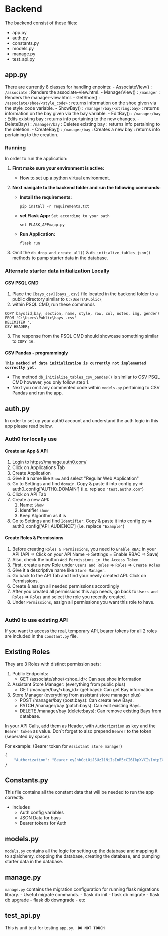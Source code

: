 # Backend
The backend consist of these files:
- app.py
- auth.py
- constants.py
- models.py
- manage.py
- test_api.py

## app.py
There are currently 8 classes for handling enpoints:
    - AssociateView() : `/associate` :  Renders the associate-view.html.
    - ManagerView() : `/manager` : Renders the manager-view.html.
    - GetShoe() : `/associate/shoe/<style_code>` : returns information on the shoe given via the style_code variable.
    - ShowBay() : `/manager/bay/<string:bay>` : returns information on the bay given via the bay variable.
    - EditBay() : `/manager/bay` : Edits existing bay : returns info pertaining to the new changes.
    - DeleteBay() : `/manager/bay` : Deletes existing bay : returns info pertaining to the deletion.
    - CreateBay() : `/manager/bay` : Creates a new bay : returns info pertaining to the creation.


### Running
In order to run the application:
1)  **First make sure your environment is active:**
    - [How to set up a python virtual environment](https://packaging.python.org/guides/installing-using-pip-and-virtual-environments/).
    
2) **Next navigate to the backend folder and run the following commands:**
    - **Install the requirements:**
        ```
        pip install -r requirements.txt
        ``` 
    - **set Flask App:** `Set according to your path`
        ```
        set FLASK_APP=app.py
        ```   
    - **Run Application:**
        ```
        flask run
        ``` 
3) Omit the  `db_drop_and_create_all()` & ` db_initialize_tables_json() ` methods to pump starter data in the database.

### Alternate starter data initialization Locally
#### CSV PSQL CMD
1) Place the `[bays_csv](bays_.csv)` file located in the backend folder to a public directory similar to `C:\Users\Public\`
2) within PSQL CMD, run these commands
```
COPY bays(id,bay, section, name, style, row, col, notes, img, gender)
FROM 'C:\Users\Public\bays_.csv'
DELIMITER ','
CSV HEADER;
```
3) The response from the PSQL CMD should showcase something similar to `COPY 16`.

#### CSV Pandas - programmingly
**`This method of data initialization is currently not implemented correctly yet.`**
- The method `db_initialize_tables_csv_pandas()` is similar to CSV PSQL CMD however, you only follow step 1.
- Next you omit any commented code within `models.py` pertaining to CSV Pandas and run the app.

## auth.py
In order to set up your auth0 account and understand the auth logic in this app please read below.

### Auth0 for locally use
#### Create an App & API

1. Login to https://manage.auth0.com/ 
2. Click on Applications Tab
3. Create Application
4. Give it a name like `Show` and select "Regular Web Application"
5. Go to Settings and find `domain`. Copy & paste it into config.py => auth0_config['AUTH0_DOMAIN'] (i.e. replace `"test.auth0.com"`)
6. Click on API Tab 
7. Create a new API:
   1. Name: `Show`
   2. Identifier `show`
   3. Keep Algorithm as it is
8. Go to Settings and find `Identifier`. Copy & paste it into config.py => auth0_config['API_AUDIENCE'] (i.e. replace `"Example"`)

#### Create Roles & Permissions

1. Before creating `Roles & Permissions`, you need to `Enable RBAC` in your API (API => Click on your API Name => Settings = Enable RBAC => Save)
2. Also, check the button `Add Permissions in the Access Token`.
2. First, create a new Role under `Users and Roles` => `Roles` => `Create Roles`
3. Give it a descriptive name like `Store Manager`.
4. Go back to the API Tab and find your newly created API. Click on Permissions.
5. Create & assign all needed permissions accordingly 
6. After you created all permissions this app needs, go back to `Users and Roles` => `Roles` and select the role you recently created.
6. Under `Permissions`, assign all permissions you want this role to have. 

# <a name="authentification-bearer"></a>
### Auth0 to use existing API
If you want to access the real, temporary API, bearer tokens for all 2 roles are included in the `constant.py` file.

## Existing Roles

They are 3 Roles with distinct permission sets:

1. Public Endpoints:
    - GET /associate/shoe/<shoe_id>: Can see shoe information
2. Assistant Store Manager: (everything from public plus)
    - GET /manager/bay/<bay_id> (get:bays): Can get Bay information.
3. Store Manager (everything from assistant store manager plus)
    - POST /manager/bay (post:bays): Can create new Bays.
    - PATCH /manager/bay (patch:bays): Can edit existing Bays.
    - DELETE /manager/bay (delete:bays): Can remove existing Bays from database.

In your API Calls, add them as Header, with `Authorization` as key and the `Bearer token` as value. Don´t forget to also
prepend `Bearer` to the token (seperated by space).

For example: (Bearer token for `Assistant store manager`)
```js
{
    "Authorization": "Bearer eyJhbGciOiJSUzI1NiIsInR5cCI6IkpXVCIsImtpZCI6IjJpZzd3T0p6dEo1MnZDMzFBN2FyNyJ9.eyJpc3MiOiJodHRwczovL2RvdWJsZS1oZWxpeHgudXMuYXV0aDAuY29tLyIsInN1YiI6ImF1dGgwfDVmMGNmMWM3MmViMzAzMDAxOWM4NzFkZSIsImF1ZCI6ImltYWdlIiwiaWF0IjoxNTk3ODAwNjY3LCJleHAiOjE1OTc4ODcwNjcsImF6cCI6Imw2eW5nNUxGdEtaSUZaNkk1NmZnUHlKcWJmSjN5ZzhVIiwic2NvcGUiOiIiLCJwZXJtaXNzaW9ucyI6WyJnZXQ6YmF5cyIsImdldDpkYXRhIiwiZ2V0OmRyaW5rcy1kZXRhaWwiXX0.mmh-UKWgoFs0ciZlgkgRFLQ2uo93hBTP1-LiOl2TV6p6ycBpFP4LtAwgQS1iB-hJsNIBytpR8V7NxB_HmoD3s14_MxT0I6uAtg8O4rRyuuTUeTcMVi5Bc-6emHcioNp6KSV5YxtV3lqPkcSe1OPkNlTvTtDb-RDaKLrpO2aaFzZVHb8Cl04EBoTWcCAeYRepiK8z8NLWAH3OnFv0BVzmAL4lXwvA8by8Bh6A825MLKC67qnQsNetQ_-2hSj-fXeSyR_pl-SGjJZktllm8POWvvtFBJCjIKcgqLVTHZf9g6p7-GvroskxKtsoJpiE0eetykKiqXOP2QMsXhV546yOEA"
}
```
## Constants.py
This file contains all the constant data that will be needed to run the app correctly.
 - Includes
    - Auth config variables
    - JSON Data for bays
    - Bearer tokens for Auth

## models.py
`models.py` contains all the logic for setting up the database and mapping it to sqlalchemy, dropping the database, creating the database, and pumping starter data in the database.

## manage.py
`manage.py` contains the migration configuration for running flask migrations library.
    - Useful migrate commands.
        - flask db init
        - flask db migrate
        - flask db upgrade
        - flask db downgrade
        - etc

## test_api.py
This is unit test for testing `app.py`.
**` DO NOT TOUCH`**